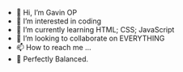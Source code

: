 - 👋 Hi, I’m Gavin OP
- 👀 I’m interested in coding
- 🌱 I’m currently learning HTML; CSS; JavaScript
- 💞️ I’m looking to collaborate on EVERYTHING
- 📫 How to reach me ...
- 📌 Perfectly Balanced. 

<!---
Gavin-OP/Gavin-OP is a ✨ special ✨ repository because its `README.md` (this file) appears on your GitHub profile.
You can click the Preview link to take a look at your changes.
--->
